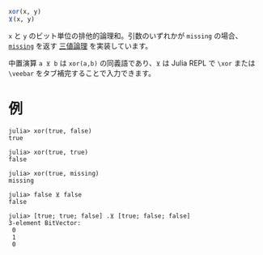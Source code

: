 ```julia
xor(x, y)
⊻(x, y)
```

`x` と `y` のビット単位の排他的論理和。引数のいずれかが `missing` の場合、[`missing`](@ref) を返す [三値論理](https://en.wikipedia.org/wiki/Three-valued_logic) を実装しています。

中置演算 `a ⊻ b` は `xor(a,b)` の同義語であり、`⊻` は Julia REPL で `\xor` または `\veebar` をタブ補完することで入力できます。

# 例

```jldoctest
julia> xor(true, false)
true

julia> xor(true, true)
false

julia> xor(true, missing)
missing

julia> false ⊻ false
false

julia> [true; true; false] .⊻ [true; false; false]
3-element BitVector:
 0
 1
 0
```
